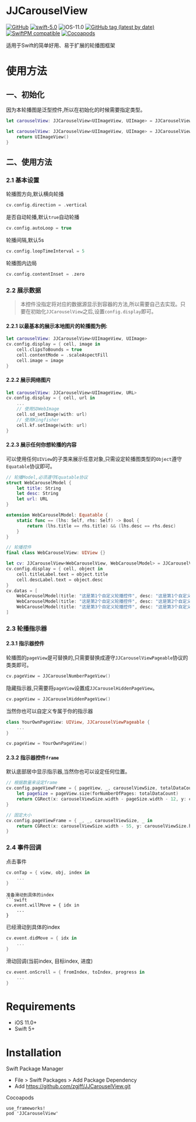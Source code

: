 JJCarouselView
=================

[![GitHub](https://img.shields.io/github/license/zgjff/JJCarouselView)](https://www.apache.org/licenses/LICENSE-2.0.html)
[![swift-5.0](https://img.shields.io/badge/swift-5.0-blue)](https://www.swift.org)
![iOS-11.0](https://img.shields.io/badge/iOS-11.0-red)
[![GitHub tag (latest by date)](https://img.shields.io/github/v/tag/zgjff/JJCarouselView)](https://github.com/zgjff/JJCarouselView)
[![SwiftPM compatible](https://img.shields.io/badge/SwiftPM-compatible-brightgreen.svg)](https://www.swift.org/package-manager/)
[![Cocoapods](https://img.shields.io/cocoapods/v/JJCarouselView)](https://cocoapods.org/pods/JJCarouselView)

适用于Swift的简单好用、易于扩展的轮播图框架

使用方法
=================

## 一、初始化
因为本轮播图是泛型控件,所以在初始化的时候需要指定类型。
```swift
let carouselView: JJCarouselView<UIImageView, UIImage> = JJCarouselView(frame: CGRect.zero)

let carouselView: JJCarouselView<UIImageView, UIImage> = JJCarouselView(frame: CGRect.zero) {
    return UIImageView()
}
```

## 二、使用方法

### 2.1 基本设置
轮播图方向,默认横向轮播
```swift
cv.config.direction = .vertical
```

是否自动轮播,默认`true`自动轮播
```swift
cv.config.autoLoop = true
```

轮播间隔,默认5s
```swift
cv.config.loopTimeInterval = 5
```

轮播图内边局
```swift
cv.config.contentInset = .zero
```


### 2.2 展示数据
> 本控件没指定将对应的数据源显示到容器的方法,所以需要自己去实现。只要在初始化`JJCarouselView`之后,设置`config.display`即可。

#### 2.2.1 以最基本的展示本地图片的轮播图为例:
```swift
let carouselView: JJCarouselView<UIImageView, UIImage>
cv.config.display = { cell, image in
    cell.clipsToBounds = true
    cell.contentMode = .scaleAspectFill
    cell.image = image
}
```

#### 2.2.2 展示网络图片
```swift
let carouselView: JJCarouselView<UIImageView, URL>
cv.config.display = { cell, url in
    ...
    // 使用SDWebImage
    cell.sd_setImage(with: url)
    // 使用Kingfisher
    cell.kf.setImage(with: url)
}
```

#### 2.2.3 展示任何你想轮播的内容
可以使用任何`UIView`的子类来展示任意对象,只需设定轮播图类型的`Object`遵守`Equatable`协议即可。
```swift
// 轮播Model,必须遵守Equatable协议
struct WebCarouselModel {
    let title: String
    let desc: String
    let url: URL
}

extension WebCarouselModel: Equatable {
    static func == (lhs: Self, rhs: Self) -> Bool {
        return (lhs.title == rhs.title) && (lhs.desc == rhs.desc)
    }
}
```
```swift
// 轮播控件
final class WebCarouselView: UIView {}
```
```swift
let cv: JJCarouselView<WebCarouselView, WebCarouselModel> = JJCarouselView(frame: CGRect(x: 50, y: 0, width: 200, height: 150), initialize: nil)
cv.config.display = { cell, object in
    cell.titleLabel.text = object.title
    cell.descLabel.text = object.desc
}
cv.datas = [
    WebCarouselModel(title: "这是第1个自定义轮播控件", desc: "这是第1个自定义轮播控件", url: URL(string: "https://www.baidu.com")!),
    WebCarouselModel(title: "这是第2个自定义轮播控件", desc: "这是第2个自定义轮播控件", url: URL(string: "https://www.zhihu.com")!),
    WebCarouselModel(title: "这是第3个自定义轮播控件", desc: "这是第3个自定义轮播控件", url: URL(string: "https://cn.bing.com")!),
]
```

### 2.3 轮播指示器

#### 2.3.1 指示器控件
轮播图的`pageView`是可替换的,只需要替换成遵守`JJCarouselViewPageable`协议的类类即可。
```swift
cv.pageView = JJCarouselNumberPageView()
```
隐藏指示器,只需要将`pageView`设置成`JJCarouselHiddenPageView`。
```swift
cv.pageView = JJCarouselHiddenPageView()
```
当然你也可以自定义专属于你的指示器
```swift
class YourOwnPageView: UIView, JJCarouselViewPageable {
    ...
}
```
```swift
cv.pageView = YourOwnPageView()
```

#### 2.3.2 指示器控件`frame`
默认底部居中显示指示器,当然你也可以设定任何位置。
```swift
// 根据数量来设定frame
cv.config.pageViewFrame = { pageView, _, carouselViewSize, totalDataCount in
    let pageSize = pageView.size(forNumberOfPages: totalDataCount)
    return CGRect(x: carouselViewSize.width - pageSize.width - 12, y: carouselViewSize.height - pageSize.height - 10, width: pageSize.width, height: pageSize.height)
}
```
```swift
// 固定大小
cv.config.pageViewFrame = { _, _, carouselViewSize, _ in
    return CGRect(x: carouselViewSize.width - 55, y: carouselViewSize.height - 30, width: 45, height: 20)
}
```

### 2.4 事件回调

点击事件
```swift
cv.onTap = { view, obj, index in
    ...
}
```
```
准备滑动到具体的index
```swift
cv.event.willMove = { idx in
    ...
}
```
已经滑动到具体的index
```swift
cv.event.didMove = { idx in
    ...
}
```
滑动回调(当前index, 目标index, 进度)
```swift
cv.event.onScroll = { fromIndex, toIndex, progress in 
    ...
}
```


Requirements
=================
* iOS 11.0+
* Swift 5+

Installation
=================
Swift Package Manager
* File > Swift Packages > Add Package Dependency
* Add https://github.com/zgjff/JJCarouselView.git

Cocoapods
```
use_frameworks!
pod 'JJCarouselView'
```
